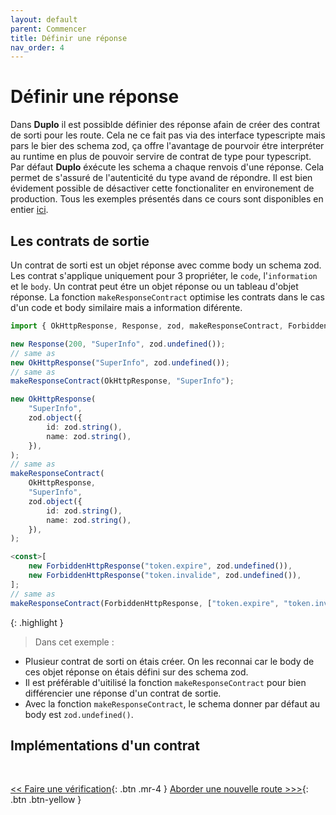```yaml
---
layout: default
parent: Commencer
title: Définir une réponse
nav_order: 4
---
```


# Définir une réponse
Dans **Duplo** il est possiblde définier des réponse afain de créer des contrat de sorti pour les route. Cela ne ce fait pas via des interface typescripte mais pars le bier des schema zod, ça offre l'avantage de pourvoir étre interpréter au runtime en plus de pouvoir servire de contrat de type pour typescript. Par défaut **Duplo** éxécute les schema a chaque renvois d'une réponse. Cela permet de s'assuré de l'autenticité du type avand de répondre. Il est bien évidement possible de désactiver cette fonctionaliter en environement de production.
Tous les exemples présentés dans ce cours sont disponibles en entier [ici](https://github.com/duplojs/examples/tree/main/get-started/define-response).

## Les contrats de sortie
Un contrat de sorti est un objet réponse avec comme body un schema zod. Les contrat s'applique uniquement pour 3 propriéter, le `code`, l'`information` et le `body`. Un contrat peut étre un objet réponse ou un tableau d'objet réponse. La fonction `makeResponseContract` optimise les contrats dans le cas d'un code et body similaire mais a information diférente.

```ts
import { OkHttpResponse, Response, zod, makeResponseContract, ForbiddenHttpResponse } from "@duplojs/core";

new Response(200, "SuperInfo", zod.undefined());
// same as
new OkHttpResponse("SuperInfo", zod.undefined());
// same as
makeResponseContract(OkHttpResponse, "SuperInfo");

new OkHttpResponse(
    "SuperInfo",
    zod.object({
        id: zod.string(),
        name: zod.string(),
    }),
);
// same as
makeResponseContract(
    OkHttpResponse,
    "SuperInfo",
    zod.object({
        id: zod.string(),
        name: zod.string(),
    }),
);

<const>[
    new ForbiddenHttpResponse("token.expire", zod.undefined()),
    new ForbiddenHttpResponse("token.invalide", zod.undefined()),
];
// same as
makeResponseContract(ForbiddenHttpResponse, ["token.expire", "token.invalide"]);
```

{: .highlight }
>Dans cet exemple :
><div markdown="block">
- Plusieur contrat de sorti on étais créer. On les reconnai car le body de ces objet réponse on étais défini sur des schema zod.
- Il est préférable d'uitilisé la fonction `makeResponseContract` pour bien différencier une réponse d'un contrat de sortie.
- Avec la fonction `makeResponseContract`, le schema donner par défaut au body est `zod.undefined()`.
></div>

## Implémentations d'un contrat

<br>

[\<\< Faire une vérification](../do-check){: .btn .mr-4 }
[Aborder une nouvelle route >\>\>](../how-to-approach-new-road){: .btn .btn-yellow } 